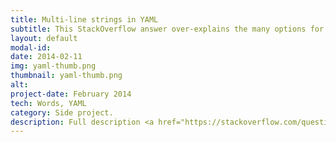 ```yaml
---
title: Multi-line strings in YAML
subtitle: This StackOverflow answer over-explains the many options for expressing strings across multiple lines in YAML.
layout: default
modal-id: 
date: 2014-02-11
img: yaml-thumb.png
thumbnail: yaml-thumb.png
alt: 
project-date: February 2014
tech: Words, YAML
category: Side project.
description: Full description <a href="https://stackoverflow.com/questions/3790454/in-yaml-how-do-i-break-a-string-over-multiple-lines/21699210#21699210">here</a>.
---
```

